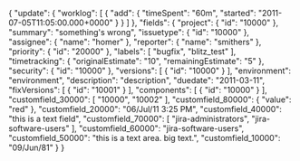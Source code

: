 {
    "update": {
        "worklog": [
            {
                "add": {
                    "timeSpent": "60m",
                    "started": "2011-07-05T11:05:00.000+0000"
                }
            }
        ]
    },
    "fields": {
        "project": {
            "id": "10000"
        },
        "summary": "something's wrong",
        "issuetype": {
            "id": "10000"
        },
        "assignee": {
            "name": "homer"
        },
        "reporter": {
            "name": "smithers"
        },
        "priority": {
            "id": "20000"
        },
        "labels": [
            "bugfix",
            "blitz_test"
        ],
        "timetracking": {
            "originalEstimate": "10",
            "remainingEstimate": "5"
        },
        "security": {
            "id": "10000"
        },
        "versions": [
            {
                "id": "10000"
            }
        ],
        "environment": "environment",
        "description": "description",
        "duedate": "2011-03-11",
        "fixVersions": [
            {
                "id": "10001"
            }
        ],
        "components": [
            {
                "id": "10000"
            }
        ],
        "customfield_30000": [
            "10000",
            "10002"
        ],
        "customfield_80000": {
            "value": "red"
        },
        "customfield_20000": "06/Jul/11 3:25 PM",
        "customfield_40000": "this is a text field",
        "customfield_70000": [
            "jira-administrators",
            "jira-software-users"
        ],
        "customfield_60000": "jira-software-users",
        "customfield_50000": "this is a text area. big text.",
        "customfield_10000": "09/Jun/81"
    }
}